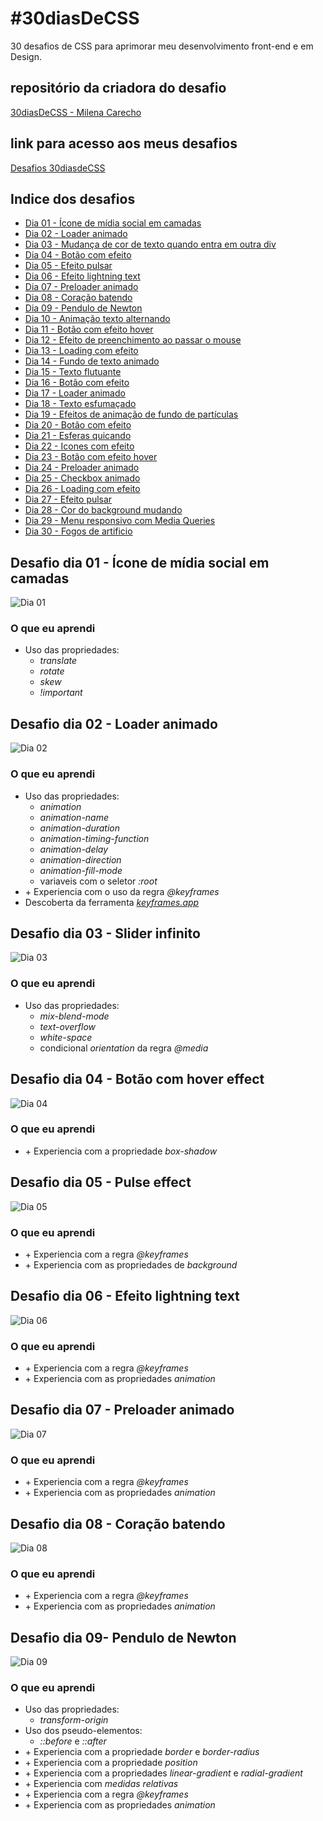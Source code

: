 # #30diasDeCSS
 30 desafios de CSS para aprimorar meu desenvolvimento front-end e em Design.

## repositório da criadora do desafio

[30diasDeCSS - Milena Carecho](https://github.com/MilenaCarecho/30diasDeCSS)

## link para acesso aos meus desafios

[Desafios 30diasdeCSS](https://waynerocha.github.io/30diasDeCSS/)

## Indice dos desafios

* [Dia 01 - Ícone de mídia social em camadas](#id01)
* [Dia 02 - Loader animado](#id02)
* [Dia 03 - Mudança de cor de texto quando entra em outra div](#id03)
* [Dia 04 - Botão com efeito](#id04)
* [Dia 05 - Efeito pulsar](#id05)
* [Dia 06 - Efeito lightning text](#id06)
* [Dia 07 - Preloader animado](#id07)  
* [Dia 08 - Coração batendo](#id08)
* [Dia 09 - Pendulo de Newton](#id09)
* [Dia 10 - Animação texto alternando](#id10)
* [Dia 11 - Botão com efeito hover](#id11)
* [Dia 12 - Efeito de preenchimento ao passar o mouse](#id12)
* [Dia 13 - Loading com efeito](#id13)
* [Dia 14 - Fundo de texto animado](#id14)
* [Dia 15 - Texto flutuante](#id15)
* [Dia 16 - Botão com efeito](#id16)
* [Dia 17 - Loader animado](#id17)
* [Dia 18 - Texto esfumaçado](#id18)
* [Dia 19 - Efeitos de animação de fundo de partículas](#id19)
* [Dia 20 - Botão com efeito](#id20)
* [Dia 21 - Esferas quicando](#id21)
* [Dia 22 - Icones com efeito](#id22)
* [Dia 23 - Botão com efeito hover](#id23)
* [Dia 24 - Preloader animado](#id24)
* [Dia 25 - Checkbox animado](#id25)
* [Dia 26 - Loading com efeito](#id26)
* [Dia 27 - Efeito pulsar](#id27)
* [Dia 28 - Cor do background mudando](#id28)
* [Dia 29 - Menu responsivo com Media Queries](#id29)
* [Dia 30 - Fogos de artificio](#id30)


##  Desafio dia 01 - Ícone de mídia social em camadas <a name="id01"></a>

![Dia 01](https://github.com/WayneRocha/30diasDeCSS/blob/main/videos_desafios/d1-vid.gif)

### O que eu aprendi

* Uso das propriedades:
    * <em>translate</em>
    * <em>rotate</em>
    * <em>skew</em>
    * <em>!important</em>

##  Desafio dia 02 - Loader animado <a name="id02"></a>

![Dia 02](https://github.com/WayneRocha/30diasDeCSS/blob/main/videos_desafios/d2-vid.gif)

### O que eu aprendi

* Uso das propriedades:
    * <em>animation</em>
    * <em>animation-name</em>
    * <em>animation-duration</em>
    * <em>animation-timing-function</em>
    * <em>animation-delay </em>
    * <em>animation-direction</em>
    * <em>animation-fill-mode</em>
    * variaveis com o seletor <em>:root</em>
* +&nbsp;Experiencia com o uso da regra <em>@keyframes</em>
* Descoberta da ferramenta [<em>keyframes.app</em>](https://keyframes.app/animate/)


##  Desafio dia 03 - Slider infinito <a name="id03"></a>

![Dia 03](https://github.com/WayneRocha/30diasDeCSS/blob/main/videos_desafios/d3-vid.gif)

### O que eu aprendi

* Uso das propriedades:
    * <em>mix-blend-mode</em>
    * <em>text-overflow</em>
    * <em>white-space</em>
    * condicional <em>orientation</em> da regra <em>@media</em>

##  Desafio dia 04 - Botão com hover effect <a name="id04"></a>

![Dia 04](https://github.com/WayneRocha/30diasDeCSS/blob/main/videos_desafios/d4-vid.gif)

### O que eu aprendi

* +&nbsp;Experiencia com a propriedade <em>box-shadow</em>

##  Desafio dia 05 - Pulse effect <a name="id05"></a>

![Dia 05](https://github.com/WayneRocha/30diasDeCSS/blob/main/videos_desafios/d5-vid.gif)

### O que eu aprendi

* +&nbsp;Experiencia com a regra <em>@keyframes</em>
* +&nbsp;Experiencia com as propriedades de <em>background</em>

##  Desafio dia 06 - Efeito lightning text <a name="id06"></a>

![Dia 06](https://github.com/WayneRocha/30diasDeCSS/blob/main/videos_desafios/d6-vid.gif)

### O que eu aprendi

* +&nbsp;Experiencia com a regra <em>@keyframes</em>
* +&nbsp;Experiencia com as propriedades <em>animation</em>

##  Desafio dia 07 - Preloader animado <a name="id07"></a>

![Dia 07](https://github.com/WayneRocha/30diasDeCSS/blob/main/videos_desafios/d7-vid.gif)

### O que eu aprendi

* +&nbsp;Experiencia com a regra <em>@keyframes</em>
* +&nbsp;Experiencia com as propriedades <em>animation</em>

##  Desafio dia 08 - Coração batendo <a name="id08"></a>

![Dia 08](https://github.com/WayneRocha/30diasDeCSS/blob/main/videos_desafios/d8-vid.gif)

### O que eu aprendi

* +&nbsp;Experiencia com a regra <em>@keyframes</em>
* +&nbsp;Experiencia com as propriedades <em>animation</em>

##  Desafio dia 09- Pendulo de Newton <a name="id09"></a>

![Dia 09](https://github.com/WayneRocha/30diasDeCSS/blob/main/videos_desafios/d9-vid.gif)

### O que eu aprendi

* Uso das propriedades:
    * <em>transform-origin</em>
* Uso dos pseudo-elementos:
    * <em>::before</em> e <em>::after</em>
* +&nbsp;Experiencia com a propriedade <em>border</em> e <em>border-radius</em>
* +&nbsp;Experiencia com a propriedade <em>position</em>
* +&nbsp;Experiencia com a propriedades <em>linear-gradient</em> e <em>radial-gradient</em>
* +&nbsp;Experiencia com <em>medidas relativas</em>
* +&nbsp;Experiencia com a regra <em>@keyframes</em>
* +&nbsp;Experiencia com as propriedades <em>animation</em>
